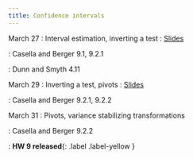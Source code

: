 ```yaml
---
title: Confidence intervals
---
```


March 27
: Interval estimation, inverting a test
  : [Slides](https://sta711-s23.github.io/slides/lecture_29.pdf)
  
: Casella and Berger 9.1, 9.2.1

: Dunn and Smyth 4.11

March 29
: Inverting a test, pivots
  : [Slides](https://sta711-s23.github.io/slides/lecture_30.pdf)

: Casella and Berger 9.2.1, 9.2.2

March 31
: Pivots, variance stabilizing transformations

: Casella and Berger 9.2.2

: **HW 9 released**{: .label .label-yellow }
